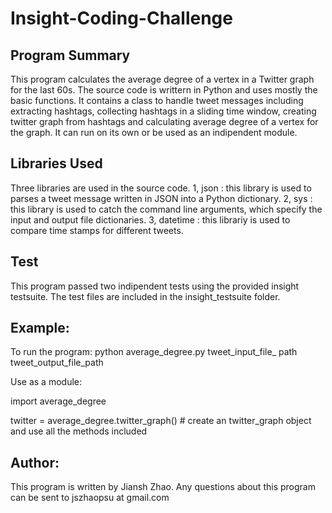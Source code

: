 # Insight-Coding-Challenge
## Program Summary
This program calculates the average degree of a vertex in a Twitter graph for the last 60s. The source code is writtern in Python and uses mostly the basic functions. 
It contains a class to handle tweet messages including extracting hashtags, collecting hashtags in a sliding time window, creating twitter graph from hashtags and calculating average degree of a vertex for the graph.
It can run on its own or be used as an indipendent module.

## Libraries Used
Three libraries are used in the source code.
1, json :  this library is used to parses a tweet message written in JSON into a Python dictionary.
2, sys : this library is used to catch the command line arguments, which specify the input and output file dictionaries.
3, datetime : this librariy is used to compare time stamps for different tweets.

## Test
This program passed two indipendent tests using the provided insight testsuite. The test files are included in the insight_testsuite folder.

## Example:
To run the program:   python average_degree.py  tweet_input_file_ path  tweet_output_file_path

Use as a module: 
 
import average_degree

twitter = average_degree.twitter_graph()  # create an twitter_graph object and use all the methods included

## Author:  
This program is written by Jiansh Zhao. Any questions about this program can be sent to jszhaopsu at gmail.com
